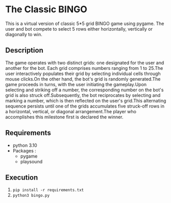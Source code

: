 # The Classic BINGO

This is a virtual version of classic 5*5 grid BINGO game using pygame. The user and bot compete to select 5 rows either horizontally, vertically or diagonally to win.



## Description


The game operates with two distinct grids: one designated for the user and another for the bot. Each grid comprises numbers ranging from 1 to 25.The user interactively populates their grid by selecting individual cells through mouse clicks.On the other hand, the bot's grid is randomly generated.The game proceeds in turns, with the user initiating the gameplay.Upon selecting and striking off a number, the corresponding number on the bot's grid is also struck off.Subsequently, the bot reciprocates by selecting and marking a number, which is then reflected on the user's grid.This alternating sequence persists until one of the grids accumulates five struck-off rows in a horizontal, vertical, or diagonal arrangement.The player who accomplishes this milestone first is declared the winner. 


## Requirements

* python 3.10
* Packages :
    * pygame
    * playsound


## Execution
 1. `pip install -r requirements.txt`
 2. `python3 bingo.py`
